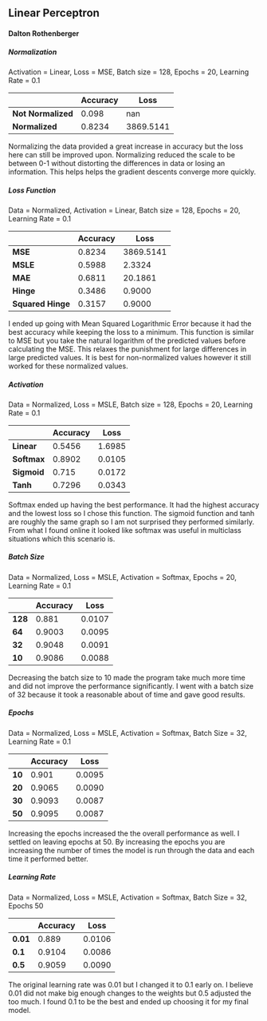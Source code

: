 ## Linear Perceptron

#### Dalton Rothenberger



##### Normalization 

Activation = Linear, Loss = MSE, Batch size = 128, Epochs = 20, Learning Rate = 0.1

|                    | **Accuracy** | **Loss**  |
| ------------------ | ------------ | --------- |
| **Not Normalized** | 0.098        | nan       |
| **Normalized**     | 0.8234       | 3869.5141 |

Normalizing the data provided a great increase in accuracy but the loss here can still be improved upon. Normalizing reduced the scale to be between 0-1 without distorting the differences in data or losing an information. This helps helps the gradient descents converge more quickly.

##### Loss Function

Data = Normalized, Activation = Linear, Batch size = 128, Epochs = 20, Learning Rate = 0.1

|                   | Accuracy | Loss      |
| ----------------- | -------- | --------- |
| **MSE**           | 0.8234   | 3869.5141 |
| **MSLE**          | 0.5988   | 2.3324    |
| **MAE**           | 0.6811   | 20.1861   |
| **Hinge**         | 0.3486   | 0.9000    |
| **Squared Hinge** | 0.3157   | 0.9000    |

I ended up going with Mean Squared Logarithmic Error because it had the best accuracy while keeping the loss to a minimum. This function is similar to MSE but you take the natural logarithm of the predicted values before calculating the MSE. This relaxes the punishment for large differences in large predicted values. It is best for non-normalized values however it still worked for these normalized values.

##### Activation

Data = Normalized, Loss = MSLE, Batch size = 128, Epochs = 20, Learning Rate = 0.1

|             | **Accuracy** | **Loss** |
| ----------- | ------------ | -------- |
| **Linear**  | 0.5456       | 1.6985   |
| **Softmax** | 0.8902       | 0.0105   |
| **Sigmoid** | 0.715        | 0.0172   |
| **Tanh**    | 0.7296       | 0.0343   |

Softmax ended up having the best performance. It had the highest accuracy and the lowest loss so I chose this function. The sigmoid function and tanh are roughly the same graph so I am not surprised they performed similarly. From what I found online it looked like softmax was useful in multiclass situations which this scenario is.

##### Batch Size

Data = Normalized, Loss = MSLE, Activation = Softmax, Epochs = 20, Learning Rate = 0.1

|         | Accuracy | Loss   |
| ------- | -------- | ------ |
| **128** | 0.881    | 0.0107 |
| **64**  | 0.9003   | 0.0095 |
| **32**  | 0.9048   | 0.0091 |
| **10**  | 0.9086   | 0.0088 |

Decreasing the batch size to 10 made the program take much more time and did not improve the performance significantly. I went with a batch size of 32 because it took a reasonable about of time and gave good results.

##### Epochs

Data = Normalized, Loss = MSLE, Activation = Softmax, Batch Size = 32, Learning Rate = 0.1

|        | Accuracy | Loss   |
| ------ | -------- | ------ |
| **10** | 0.901    | 0.0095 |
| **20** | 0.9065   | 0.0090 |
| **30** | 0.9093   | 0.0087 |
| **50** | 0.9095   | 0.0087 |

Increasing the epochs increased the the overall performance as well. I settled on leaving epochs at 50. By increasing the epochs you are increasing the number of times the model is run through the data and each time it performed better.

##### Learning Rate

Data = Normalized, Loss = MSLE, Activation = Softmax, Batch Size = 32, Epochs 50

|          | Accuracy | Loss   |
| -------- | -------- | ------ |
| **0.01** | 0.889    | 0.0106 |
| **0.1**  | 0.9104   | 0.0086 |
| **0.5**  | 0.9059   | 0.0090 |

The original learning rate was 0.01 but I changed it to 0.1 early on. I believe 0.01 did not make big enough changes to the weights but 0.5 adjusted the too much. I found 0.1 to be the best and ended up choosing it for my final model.